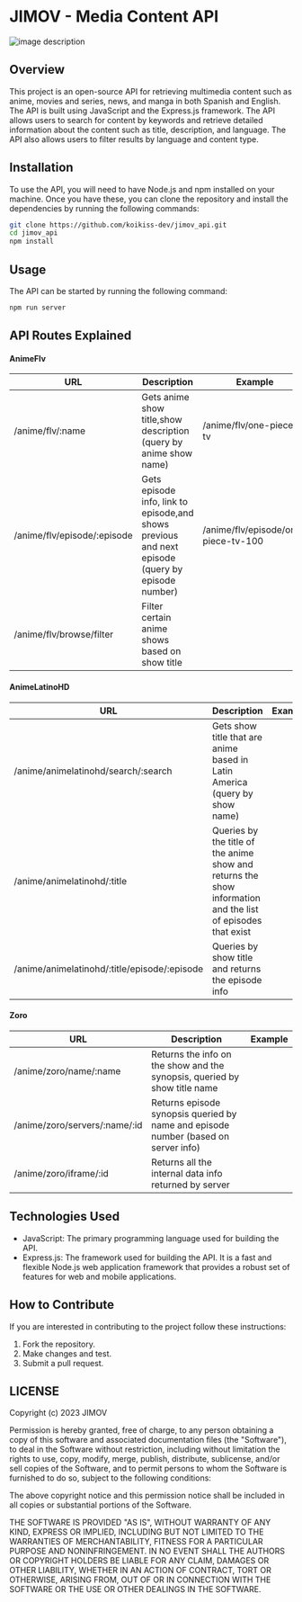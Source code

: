 # JIMOV - Media Content API

![image description](.gitbook/assets/JIMOV\_logo.png)

## **Overview**

This project is an open-source API for retrieving multimedia content such as anime, movies and series, news, and manga in both Spanish and English. The API is built using JavaScript and the Express.js framework. The API allows users to search for content by keywords and retrieve detailed information about the content such as title, description, and language. The API also allows users to filter results by language and content type.

## **Installation**

To use the API, you will need to have Node.js and npm installed on your machine. Once you have these, you can clone the repository and install the dependencies by running the following commands:

```bash
git clone https://github.com/koikiss-dev/jimov_api.git
cd jimov_api
npm install
```

## **Usage**

The API can be started by running the following command:

```bash
npm run server
```

## **API Routes Explained**

#### AnimeFlv

| URL                         | Description                                                                                      | Example                             |
| --------------------------- | ------------------------------------------------------------------------------------------------ | ----------------------------------- |
| /anime/flv/:name            | Gets anime show title,show description (query by anime show name)                                | /anime/flv/one-piece-tv             |
| /anime/flv/episode/:episode | Gets episode info, link to episode,and shows previous and next episode (query by episode number) | /anime/flv/episode/one-piece-tv-100 |
| /anime/flv/browse/filter    | Filter certain anime shows based on show title                                                   |                                     |

#### AnimeLatinoHD

| URL                                          | Description                                                                                                 | Example |
| -------------------------------------------- | ----------------------------------------------------------------------------------------------------------- | ------- |
| /anime/animelatinohd/search/:search          | Gets show title that are anime based in Latin America (query by show name)                                  |         |
| /anime/animelatinohd/:title                  | Queries by the title of the anime show and returns the show information and the list of episodes that exist |         |
| /anime/animelatinohd/:title/episode/:episode | Queries by show title and returns the episode info                                                          |         |

#### Zoro

| URL                           | Description                                                                        | Example |
| ----------------------------- | ---------------------------------------------------------------------------------- | ------- |
| /anime/zoro/name/:name        | Returns the info on the show and the synopsis, queried by show title name          |         |
| /anime/zoro/servers/:name/:id | Returns episode synopsis queried by name and episode number (based on server info) |         |
| /anime/zoro/iframe/:id        | Returns all the internal data info returned by server                              |         |

## **Technologies Used**

* JavaScript: The primary programming language used for building the API.
* Express.js: The framework used for building the API. It is a fast and flexible Node.js web application framework that provides a robust set of features for web and mobile applications.

## **How to Contribute**

If you are interested in contributing to the project follow these instructions:

1. Fork the repository.
2. Make changes and test.
3. Submit a pull request.

## **LICENSE**

Copyright (c) 2023 JIMOV

Permission is hereby granted, free of charge, to any person obtaining a copy of this software and associated documentation files (the "Software"), to deal in the Software without restriction, including without limitation the rights to use, copy, modify, merge, publish, distribute, sublicense, and/or sell copies of the Software, and to permit persons to whom the Software is furnished to do so, subject to the following conditions:

The above copyright notice and this permission notice shall be included in all copies or substantial portions of the Software.

THE SOFTWARE IS PROVIDED "AS IS", WITHOUT WARRANTY OF ANY KIND, EXPRESS OR IMPLIED, INCLUDING BUT NOT LIMITED TO THE WARRANTIES OF MERCHANTABILITY, FITNESS FOR A PARTICULAR PURPOSE AND NONINFRINGEMENT. IN NO EVENT SHALL THE AUTHORS OR COPYRIGHT HOLDERS BE LIABLE FOR ANY CLAIM, DAMAGES OR OTHER LIABILITY, WHETHER IN AN ACTION OF CONTRACT, TORT OR OTHERWISE, ARISING FROM, OUT OF OR IN CONNECTION WITH THE SOFTWARE OR THE USE OR OTHER DEALINGS IN THE SOFTWARE.
